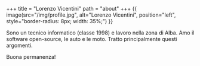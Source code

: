 +++
title = "Lorenzo Vicentini"
path = "about"
+++
{{ image(src="/img/profile.jpg", alt="Lorenzo Vicentini",
         position="left", style="border-radius: 8px; width: 35%;") }}

Sono un tecnico informatico (classe 1998) e lavoro nella zona di Alba.
Amo il software open-source, le auto e le moto. Tratto principalmente questi argomenti.

Buona permanenza!
